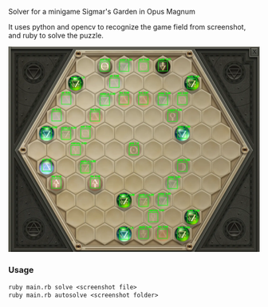 Solver for a minigame Sigmar's Garden in Opus Magnum

It uses python and opencv to recognize the game field from screenshot, and ruby to solve the puzzle.

![debug view of detected symbols](https://github.com/seriousdev-gh/coding_challenges/blob/main/docs/images/detected_symbols_example.webp?raw=true|width=100)

### Usage
```
ruby main.rb solve <screenshot file>
ruby main.rb autosolve <screenshot folder>
```